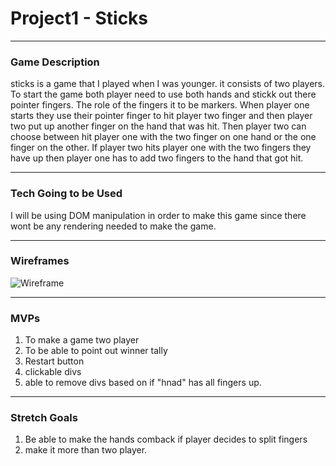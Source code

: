 # Project1 - Sticks

---

### Game Description
<!-- Game Description -->

sticks is a game that I played when I was younger. it consists of two players. To start the game both player need to use both hands and stickk out there pointer 
fingers. The role of the fingers it to be markers. When player one starts they use their pointer finger to hit player two finger and then player two put up another finger on the hand that was hit. Then player two can choose between hit player one with the two finger on one hand or the one finger on the other. If player two hits player one with the two fingers they have up then player one has to add two fingers to the hand that got hit.

---

### Tech Going to be Used
<!-- Using DOM  -->

I will be using DOM manipulation in order to make this game since there wont be any rendering needed to make the game.

---

### Wireframes
<!-- Wireframe -->

![Wireframe](https://imgur.com/ZcH2C0V)

---

### MVPs
1. To make a game two player
1. To be able to point out winner tally 
1. Restart button
1. clickable divs 
1. able to remove divs based on if "hnad" has all fingers up.

---

### Stretch Goals
 1. Be able to make the hands comback if player decides to split fingers 
 1. make it more than two player.






